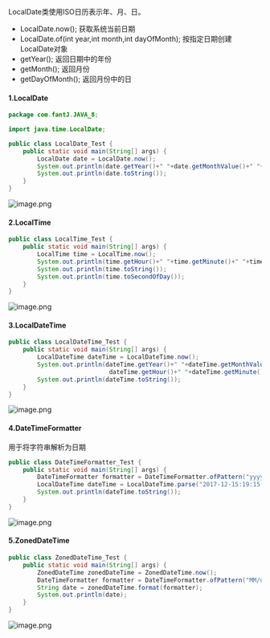 LocalDate类使用ISO日历表示年、月、日。

* LocalDate.now();  获取系统当前日期
* LocalDate.of(int year,int month,int dayOfMonth);
按指定日期创建LocalDate对象
* getYear();  返回日期中的年份
* getMonth();  返回月份
* getDayOfMonth();  返回月份中的日

####   1.LocalDate
```java
package com.fantJ.JAVA_8;

import java.time.LocalDate;

public class LocalDate_Test {
    public static void main(String[] args) {
        LocalDate date = LocalDate.now();
        System.out.println(date.getYear()+" "+date.getMonthValue()+" "+date.getDayOfMonth());
        System.out.println(date.toString());
    }
}

```
![image.png](http://upload-images.jianshu.io/upload_images/5786888-8ef756b788cc22fe.png?imageMogr2/auto-orient/strip%7CimageView2/2/w/1240)
####   2.LocalTime
```java
public class LocalTime_Test {
    public static void main(String[] args) {
        LocalTime time = LocalTime.now();
        System.out.println(time.getHour()+" "+time.getMinute()+" "+time.getSecond());
        System.out.println(time.toString());
        System.out.println(time.toSecondOfDay());
    }
}
```
![image.png](http://upload-images.jianshu.io/upload_images/5786888-cfaa53942301dc8b.png?imageMogr2/auto-orient/strip%7CimageView2/2/w/1240)
####   3.LocalDateTime
```java
public class LocalDateTime_Test {
    public static void main(String[] args) {
        LocalDateTime dateTime = LocalDateTime.now();
        System.out.println(dateTime.getYear()+" "+dateTime.getMonthValue()+" "+dateTime.getDayOfMonth()+
                            dateTime.getHour()+" "+dateTime.getMinute()+" "+dateTime.getSecond());
        System.out.println(dateTime.toString());
    }
}
```
![image.png](http://upload-images.jianshu.io/upload_images/5786888-efbe7e1b83b1675c.png?imageMogr2/auto-orient/strip%7CimageView2/2/w/1240)
####   4.DateTimeFormatter
用于将字符串解析为日期
```java
public class DateTimeFormatter_Test {
    public static void main(String[] args) {
        DateTimeFormatter formatter = DateTimeFormatter.ofPattern("yyyy-MM-dd:HH:mm:ss");
        LocalDateTime dateTime = LocalDateTime.parse("2017-12-15:19:15:01",formatter);
        System.out.println(dateTime.toString());
    }
}
```
![image.png](http://upload-images.jianshu.io/upload_images/5786888-cce32fe7a0d45e49.png?imageMogr2/auto-orient/strip%7CimageView2/2/w/1240)
####   5.ZonedDateTime
```java
public class ZonedDateTime_Test {
    public static void main(String[] args) {
        ZonedDateTime zonedDateTime = ZonedDateTime.now();
        DateTimeFormatter formatter = DateTimeFormatter.ofPattern("MM/dd/yyyy:HH:mm:ss");
        String date = zonedDateTime.format(formatter);
        System.out.println(date);
    }
}
```
![image.png](http://upload-images.jianshu.io/upload_images/5786888-7f33df8462a96f27.png?imageMogr2/auto-orient/strip%7CimageView2/2/w/1240)
